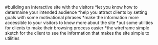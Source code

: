 #building an interactive site with the visitors
*let you know how to determaine your intended audience
*help you attract clients by setting goals with some motivational phrases
*make the information more accessible to your visitors to know more about the site
*put some utilities for clients to make their browsing process easier
*the wireframe simple sketch for the client to see the information that makes the site simple to utilities